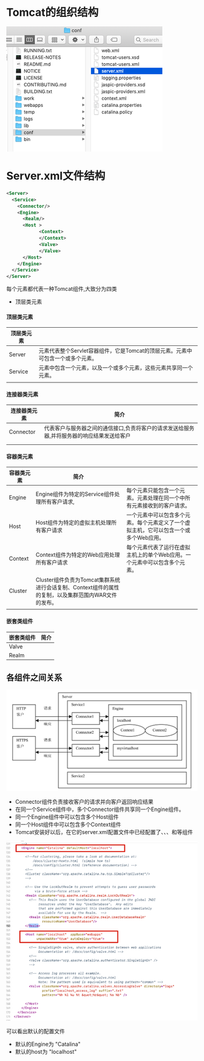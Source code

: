 # Tomcat的组织结构

![image-20201018120244977](../../assets/image-20201018120244977.png)

# Server.xml文件结构

```xml
<Server>
  <Service>
    <Connector/>
    <Engine>
      <Realm/>
      <Host >
        	<Context>
        	</Context>
        	<Valve>
        	</Valve>
      </Host>
    </Engine>
  </Service>
</Server>

```

每个元素都代表一种Tomcat组件,大致分为四类

- 顶层类元素

#### 顶层类元素

| 顶层类元素 |                                                              |
| ---------- | ------------------------------------------------------------ |
| Server     | <Server>元素代表整个Servlet容器组件，它是Tomcat的顶层元素。<Server>元素中可包含一个或多个<Service>元素。 |
| Service    | <Service>元素中包含一个<Engine>元素，以及一个或多个<Connector>元素，这些<Connector>元素共享同一个<Engine>元素。 |
|            |                                                              |

#### 连接器类元素

| 连接器类元素 | 简介                                                         |
| ------------ | ------------------------------------------------------------ |
| Connector    | 代表客户与服务器之间的通信接口,负责将客户的请求发送给服务器,并将服务器的响应结果发送给客户 |
|              |                                                              |
|              |                                                              |

#### 容器类元素

| 容器类元素 | 简介                                                         |                                                              |
| ---------- | ------------------------------------------------------------ | ------------------------------------------------------------ |
| Engine     | Engine组件为特定的Service组件处理所有客户请求,               | 每个<Service>元素只能包含一个<Engine>元素。<Engine>元素处理在同一个<Service>中所有<Connector>元素接收到的客户请求。 |
| Host       | Host组件为特定的虚拟主机处理所有客户请求                     | 一个<Engine>元素中可以包含多个<Host>元素。每个<Host>元素定义了一个虚拟主机，它可以包含一个或多个Web应用。 |
| Context    | Context组件为特定的Web应用处理所有客户请求                   | 每个<Context>元素代表了运行在虚拟主机上的单个Web应用。一个<Host>元素中可以包含多个<Context>元素。 |
| Cluster    | Cluster组件负责为Tomcat集群系统进行会话复制、Context组件的属性的复制，以及集群范围内WAR文件的发布。 |                                                              |
|            |                                                              |                                                              |

#### 嵌套类组件

| 嵌套类组件 | 简介 |
| ---------- | ---- |
| Valve      |      |
| Realm      |      |

## 各组件之间关系

![image-20201018175603357](../../assets/image-20201018175603357.png)

- Connector组件负责接收客户的请求并向客户返回响应结果
- 在同一个Service组件中，多个Connector组件共享同一个Engine组件。
- 同一个Engine组件中可以包含多个Host组件
- 同一个Host组件中可以包含多个Context组件
- Tomcat安装好以后，在它的server.xml配置文件中已经配置了<Server>、<Service>、<Connector>、<Engine>和<Host>等组件

![image-20201018175913026](../../assets/image-20201018175913026.png)

可以看出默认的配置文件

- 默认的Engine为 "Catalina"
- 默认的host为 "localhost"

